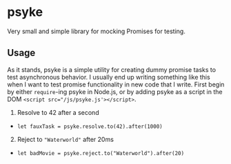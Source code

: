 # psyke
Very small and simple library for mocking Promises for testing.

## Usage

As it stands, psyke is a simple utility for creating dummy promise tasks to test asynchronous behavior. I usually end up writing something like this when I want to test promise functionality in new code that I write. First begin by either `require`-ing psyke in Node.js, or by adding psyke as a script in the DOM `<script src="/js/psyke.js'></script>`.

1. Resolve to 42 after a second
  * `let fauxTask = psyke.resolve.to(42).after(1000)`
2. Reject to `"Waterworld"` after 20ms
  * `let badMovie = psyke.reject.to("Waterworld").after(20)`
